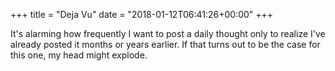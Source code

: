 +++
title = "Deja Vu"
date = "2018-01-12T06:41:26+00:00"
+++

It's alarming how frequently I want to post a daily thought only to realize I've already posted it months or years earlier. If that turns out to be the case for this one, my head might explode.
			